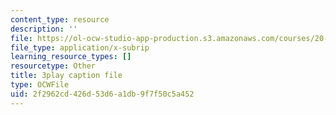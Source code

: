 ```yaml
---
content_type: resource
description: ''
file: https://ol-ocw-studio-app-production.s3.amazonaws.com/courses/20-219-becoming-the-next-bill-nye-writing-and-hosting-the-educational-show-january-iap-2015/2f2962cd426d53d6a1db9f7f50c5a452_rCG6r6gotZQ.vtt
file_type: application/x-subrip
learning_resource_types: []
resourcetype: Other
title: 3play caption file
type: OCWFile
uid: 2f2962cd-426d-53d6-a1db-9f7f50c5a452
---
```

